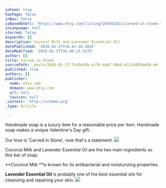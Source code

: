 ```yaml
---
inFeed: true
hasPage: false
inNav: false
isBasedOnUrl: 'https://www.etsy.com/listing/265452411/carved-in-stone-luxury-handmade-soap-for?ref=related-0'
inLanguage: null
starred: false
keywords: []
description: Coconut Milk and Lavender Essential Oil
datePublished: '2016-01-27T16:41:18.163Z'
dateModified: '2016-01-27T16:40:23.527Z'
author: []
title: Carved in Stone
sourcePath: _posts/2016-01-27-7c45e52b-e1f6-4a67-90ab-6112e9fbad54.md
published: true
authors: []
publisher:
  name: etsy.com
  domain: www.etsy.com
  url: null
  favicon: null
_context: 'http://schema.org'
_type: Article

---
```

Handmade soap is a luxury item for a reasonable price per item. Handmade soap makes a unique Valentine's Day gift:

Our love is 'Carved in Stone', now that's a statement.
![](https://the-grid-user-content.s3-us-west-2.amazonaws.com/2875f1da-59c5-4b4e-82b6-714436a0dd61.jpg)

Coconut Milk and Lavender Essential Oil are the two main ingredients so this bar of soap. 

**Coconut Milk **is known for its antibacterial and moisturizing properties. 

**Lavender Essential Oil** is probably one of the best essential oils for cleansing and repairing your skin.
![](https://the-grid-user-content.s3-us-west-2.amazonaws.com/c036af9d-4dea-4fc9-a680-30369f59e1ff.jpg)